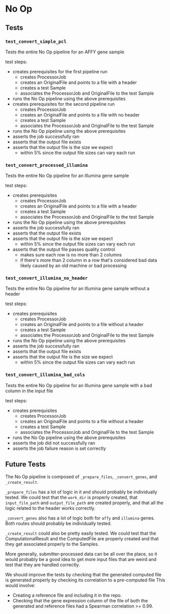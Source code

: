 # No Op

## Tests


### `test_convert_simple_pcl`

Tests the entire No Op pipeline for an AFFY gene sample

test steps:
- creates prerequisites for the first pipeline run
    - creates ProcessorJob
    - creates an OriginalFile and points to a file with a header
    - creates a test Sample
    - associates the ProcessorJob and OriginalFile to the test Sample
- runs the No Op pipeline using the above prerequisites
- creates prerequisites for the second pipeline run
    - creates ProcessorJob
    - creates an OriginalFile and points to a file with no header
    - creates a test Sample
    - associates the ProcessorJob and OriginalFile to the test Sample
- runs the No Op pipeline using the above prerequisites
- asserts the job successfully ran
- asserts that the output file exists
- asserts that the output file is the size we expect
    - within 5% since the output file sizes can vary each run

### `test_convert_processed_illumina`

Tests the entire No Op pipeline for an Illumina gene sample

test steps:
- creates prerequisites
    - creates ProcessorJob
    - creates an OriginalFile and points to a file with a header
    - creates a test Sample
    - associates the ProcessorJob and OriginalFile to the test Sample
- runs the No Op pipeline using the above prerequisites
- asserts the job successfully ran
- asserts that the output file exists
- asserts that the output file is the size we expect
    - within 5% since the output file sizes can vary each run
- asserts that the output file passes quality control
    - makes sure each row is no more than 2 columns
    - if there's more than 2 column in a row that's considered bad data likely caused by an old machine or bad processing

### `test_convert_illumina_no_header`

Tests the entire No Op pipeline for an Illumina gene sample without a header

test steps:
- creates prerequisites
    - creates ProcessorJob
    - creates an OriginalFile and points to a file without a header
    - creates a test Sample
    - associates the ProcessorJob and OriginalFile to the test Sample
- runs the No Op pipeline using the above prerequisites
- asserts the job successfully ran
- asserts that the output file exists
- asserts that the output file is the size we expect
    - within 5% since the output file sizes can vary each run

### `test_convert_illumina_bad_cols`

Tests the entire No Op pipeline for an Illumina gene sample with a bad column in the input file

test steps:
- creates prerequisites
    - creates ProcessorJob
    - creates an OriginalFile and points to a file without a header
    - creates a test Sample
    - associates the ProcessorJob and OriginalFile to the test Sample
- runs the No Op pipeline using the above prerequisites
- asserts the job did not successfully ran
- asserts the job failure reason is set correctly

## Future Tests

The No Op pipeline is composed of `_prepare_files`, `_convert_genes`, and `_create_result`.

`_prepare_files` has a lot of logic in it and should probably be individually tested.
We could test that the `work_dir` is properly created, that `input_file_path` and `output_file_path` are created properly,
and that all the logic related to the header works correctly.

`_convert_genes` also has a lot of logic both for `affy` and `illumina` genes.
Both routes should probably be individually tested.

`_create_result` could also be pretty easily tested.
We could test that the ComputationalResult and the ComputedFile are properly created and that they get associated properly to the Samples.

More generally, submitter-processed data can be all over the place, so it would probably be a good idea to get more input files that are weird
and test that they are handled correctly.

We should improve the tests by checking that the generated computed file is generated properly by checking its correlation to a pre-computed file
This would involve:
- Creating a reference file and including it in the repo.
- Checking that the gene expression column of the file of both the generated and reference files had a Spearman correlation >= 0.99.

